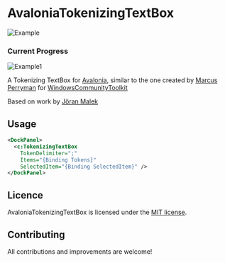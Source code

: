 AvaloniaTokenizingTextBox
============
![Example](https://user-images.githubusercontent.com/79826944/120430465-37a5a980-c3b6-11eb-9501-3ea1022c64f4.gif)

### Current Progress
![Example1](https://user-images.githubusercontent.com/79826944/121011702-0e31b700-c7d6-11eb-86a3-45856847c105.gif)

A Tokenizing TextBox for [Avalonia](https://github.com/AvaloniaUI/Avalonia), similar to the one created by [Marcus Perryman](https://github.com/marcpems) for [WindowsCommunityToolkit](https://github.com/windows-toolkit/WindowsCommunityToolkit)

Based on work by [Jöran Malek](https://github.com/iterate-ch/tokenizingtextbox)

## Usage

```xml
<DockPanel>
  <c:TokenizingTextBox
    TokenDelimiter=";"
    Items="{Binding Tokens}"
    SelectedItem="{Binding SelectedItem}" />
</DockPanel>
```

## Licence

AvaloniaTokenizingTextBox is licensed under the [MIT license](https://github.com/puppetsw/AvaloniaTokenizingTextBox/blob/master/LICENSE).

## Contributing

All contributions and improvements are welcome!
